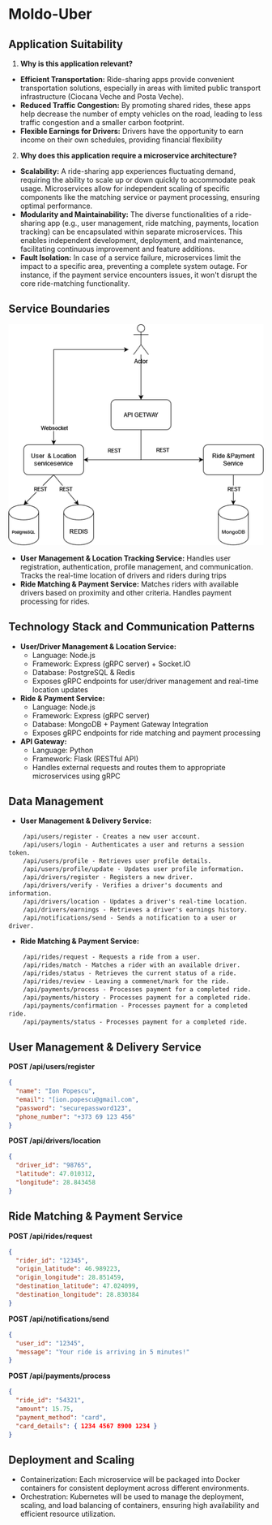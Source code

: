 # Moldo-Uber
## Application Suitability
1. **Why is this application relevant?**
* **Efficient Transportation:** Ride-sharing apps provide convenient transportation solutions, especially in areas with limited public transport infrastructure (Ciocana Veche and Posta Veche).
* **Reduced Traffic Congestion:** By promoting shared rides, these apps help decrease the number of empty vehicles on the road, leading to less traffic congestion and a smaller carbon footprint.
* **Flexible Earnings for Drivers:**  Drivers have the opportunity to earn income on their own schedules, providing financial flexibility

2. **Why does this application require a microservice architecture?**
* **Scalability:** A ride-sharing app experiences fluctuating demand, requiring the ability to scale up or down quickly to accommodate peak usage. Microservices allow for independent scaling of specific components like the matching service or payment processing, ensuring optimal performance.
* **Modularity and Maintainability:** The diverse functionalities of a ride-sharing app (e.g., user management, ride matching, payments, location tracking) can be encapsulated within separate microservices. This enables independent development, deployment, and maintenance, facilitating continuous improvement and feature additions.
* **Fault Isolation:** In case of a service failure, microservices limit the impact to a specific area, preventing a complete system outage. For instance, if the payment service encounters issues, it won't disrupt the core ride-matching functionality.

## Service Boundaries
![Scheme](./images/scheme.png)

* **User Management & Location Tracking Service:** Handles user registration, authentication, profile management, and communication. Tracks the real-time location of drivers and riders during trips
* **Ride Matching & Payment Service:**  Matches riders with available drivers based on proximity and other criteria. Handles payment processing for rides.

## Technology Stack and Communication Patterns

* **User/Driver Management & Location Service:**
    * Language: Node.js
    * Framework: Express (gRPC server) + Socket.IO
    * Database: PostgreSQL & Redis
    * Exposes gRPC endpoints for user/driver management and real-time location updates
* **Ride & Payment Service:**
    * Language: Node.js
    * Framework: Express (gRPC server)
    * Database: MongoDB + Payment Gateway Integration
    * Exposes gRPC endpoints for ride matching and payment processing
* **API Gateway:**
    * Language: Python
    * Framework: Flask (RESTful API)
    * Handles external requests and routes them to appropriate microservices using gRPC

## Data Management
* **User Management & Delivery Service:**
```
    /api/users/register - Creates a new user account.
    /api/users/login - Authenticates a user and returns a session token.
    /api/users/profile - Retrieves user profile details.
    /api/users/profile/update - Updates user profile information.
    /api/drivers/register - Registers a new driver.
    /api/drivers/verify - Verifies a driver's documents and information.
    /api/drivers/location - Updates a driver's real-time location.
    /api/drivers/earnings - Retrieves a driver's earnings history.
    /api/notifications/send - Sends a notification to a user or driver.
```

* **Ride Matching & Payment Service:**

```
    /api/rides/request - Requests a ride from a user.
    /api/rides/match - Matches a rider with an available driver.
    /api/rides/status - Retrieves the current status of a ride.
    /api/rides/review - Leaving a commenet/mark for the ride.
    /api/payments/process - Processes payment for a completed ride.
    /api/payments/history - Processes payment for a completed ride.
    /api/payments/confirmation - Processes payment for a completed ride.
    /api/payments/status - Processes payment for a completed ride.
```
## User Management & Delivery Service

**POST /api/users/register**

```json
{
  "name": "Ion Popescu",
  "email": "[ion.popescu@gmail.com",
  "password": "securepassword123",
  "phone_number": "+373 69 123 456" 
}

```


**POST /api/drivers/location**

```json
{
  "driver_id": "98765",
  "latitude": 47.010312, 
  "longitude": 28.843458 
}

```
## Ride Matching & Payment Service


**POST /api/rides/request**

```json
{
  "rider_id": "12345",
  "origin_latitude": 46.989223, 
  "origin_longitude": 28.851459, 
  "destination_latitude": 47.024099, 
  "destination_longitude": 28.830384 
}
```

**POST /api/notifications/send**

```json
{
  "user_id": "12345", 
  "message": "Your ride is arriving in 5 minutes!"
}
```

**POST /api/payments/process**

```json
{
  "ride_id": "54321",
  "amount": 15.75, 
  "payment_method": "card",
  "card_details": { 1234 4567 8900 1234 } 
}
```

## Deployment and Scaling

* Containerization: Each microservice will be packaged into Docker containers for consistent deployment across different environments.
* Orchestration: Kubernetes will be used to manage the deployment, scaling, and load balancing of containers, ensuring high availability and efficient resource utilization.
